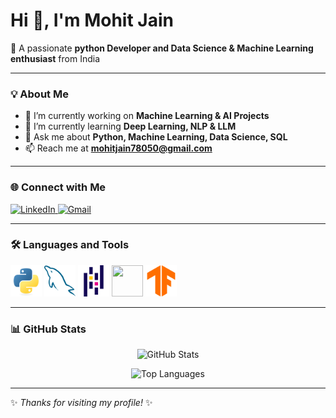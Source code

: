# Hi 👋, I'm Mohit Jain  

🚀 A passionate **python Developer and Data Science & Machine Learning enthusiast** from India  

---

### 💡 About Me  
- 🔭 I’m currently working on **Machine Learning & AI Projects**  
- 🌱 I’m currently learning **Deep Learning, NLP & LLM**  
- 💬 Ask me about **Python, Machine Learning, Data Science, SQL**  
- 📫 Reach me at **mohitjain78050@gmail.com**  

---

### 🌐 Connect with Me  
<p align="left">
  <a href="https://www.linkedin.com/in/mohit-jain-08b6a0345" target="blank">
    <img src="https://img.shields.io/badge/LinkedIn-%230077B5.svg?logo=linkedin&logoColor=white" alt="LinkedIn"/>
  </a>
  <a href="mailto:mohitjain78050@gmail.com">
    <img src="https://img.shields.io/badge/Gmail-D14836?logo=gmail&logoColor=white" alt="Gmail"/>
  </a>
</p>

---

### 🛠️ Languages and Tools  
<p align="left">
  <!-- Python -->
  <img src="https://raw.githubusercontent.com/devicons/devicon/master/icons/python/python-original.svg" width="50" height="50"/>  

  <!-- SQL -->
  <img src="https://raw.githubusercontent.com/devicons/devicon/master/icons/mysql/mysql-original.svg" width="50" height="50"/>  

  <!-- Data Science (Pandas) -->
  <img src="https://raw.githubusercontent.com/devicons/devicon/master/icons/pandas/pandas-original.svg" width="50" height="50"/>  

  <!-- Machine Learning (Scikit-learn) -->
  <img src="https://upload.wikimedia.org/wikipedia/commons/0/05/Scikit_learn_logo_small.svg" width="50" height="50"/>  

  <!-- Deep Learning (TensorFlow) -->
  <img src="https://raw.githubusercontent.com/devicons/devicon/master/icons/tensorflow/tensorflow-original.svg" width="50" height="50"/>  
</p>

---

### 📊 GitHub Stats  
<p align="center">
  <img src="https://github-readme-stats.vercel.app/api?username=yourgithub&show_icons=true&theme=radical" alt="GitHub Stats"/>  
</p>

<p align="center">
  <img src="https://github-readme-stats.vercel.app/api/top-langs/?username=yourgithub&layout=compact&theme=radical" alt="Top Languages"/>  
</p>

---

✨ *Thanks for visiting my profile!* ✨
